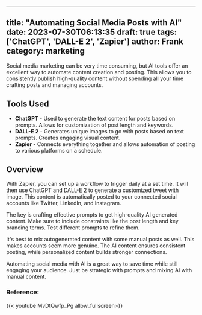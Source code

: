 
---
title: "Automating Social Media Posts with AI"
date: 2023-07-30T06:13:35
draft: true
tags: ['ChatGPT', 'DALL-E 2', 'Zapier']
author: Frank
category: marketing
---

Social media marketing can be very time consuming, but AI tools offer an excellent way to automate content creation and posting. This allows you to consistently publish high-quality content without spending all your time crafting posts and managing accounts. 

## Tools Used

- **ChatGPT** - Used to generate the text content for posts based on prompts. Allows for customization of post length and keywords.
- **DALL-E 2** - Generates unique images to go with posts based on text prompts. Creates engaging visual content.  
- **Zapier** - Connects everything together and allows automation of posting to various platforms on a schedule.

## Overview

With Zapier, you can set up a workflow to trigger daily at a set time. It will then use ChatGPT and DALL-E 2 to generate a customized tweet with image. This content is automatically posted to your connected social accounts like Twitter, LinkedIn, and Instagram. 

The key is crafting effective prompts to get high-quality AI generated content. Make sure to include constraints like the post length and key branding terms. Test different prompts to refine them.

It's best to mix autogenerated content with some manual posts as well. This makes accounts seem more genuine. The AI content ensures consistent posting, while personalized content builds stronger connections.

Automating social media with AI is a great way to save time while still engaging your audience. Just be strategic with prompts and mixing AI with manual content.


### Reference:
{{< youtube MvDtQwfp_Pg allow_fullscreen>}}
        